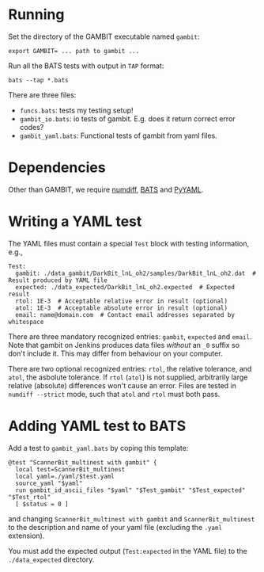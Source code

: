 # Running

Set the directory of the GAMBIT executable named `gambit`:

    export GAMBIT= ... path to gambit ...

Run all the BATS tests with output in `TAP` format:

    bats --tap *.bats
    
There are three files:
    
- `funcs.bats`: tests my testing setup!
- `gambit_io.bats`: io tests of gambit. E.g. does it return correct error codes?
- `gambit_yaml.bats`: Functional tests of gambit from yaml files.

# Dependencies

Other than GAMBIT, we require [numdiff](https://github.com/tjhei/numdiff), [BATS](https://github.com/sstephenson/bats) and
[PyYAML](https://pypi.python.org/pypi/PyYAML).

# Writing a YAML test

The YAML files must contain a special `Test` block with testing information, e.g.,

    Test:
      gambit: ./data_gambit/DarkBit_lnL_oh2/samples/DarkBit_lnL_oh2.dat  # Result produced by YAML file
      expected: ./data_expected/DarkBit_lnL_oh2.expected  # Expected result
      rtol: 1E-3  # Acceptable relative error in result (optional)
      atol: 1E-3  # Acceptable absolute error in result (optional)
      email: name@domain.com  # Contact email addresses separated by whitespace
    
There are three mandatory recognized entries: `gambit`, `expected` and `email`. Note that gambit on Jenkins produces data files *without* an `_0` suffix so don't include it. This may differ from behaviour on your computer. 

There are two optional recognized entries: `rtol`, the relative tolerance, and `atol`, the asbolute tolerance. If `rtol` (`atol`) is not supplied, arbitrarily large relative (absolute) differences won't cause an error. Files are tested in `numdiff --strict` mode, such that `atol` and `rtol` must both pass.
 
# Adding YAML test to BATS

Add a test to `gambit_yaml.bats` by coping this template:

    @test "ScannerBit_multinest with gambit" {
      local test=ScannerBit_multinest
      local yaml=./yaml/$test.yaml
      source_yaml "$yaml"
      run gambit_id_ascii_files "$yaml" "$Test_gambit" "$Test_expected" "$Test_rtol"
      [ $status = 0 ]
    
and changing `ScannerBit_multinest with gambit` and `ScannerBit_multinest` to the description and
name of your yaml file (excluding the `.yaml` extension).

You must add the expected output (`Test:expected` in the YAML file) to the `./data_expected` directory.
